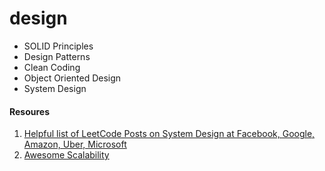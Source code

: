 # design
* SOLID Principles
* Design Patterns
* Clean Coding
* Object Oriented Design
* System Design

#### Resoures

1. [Helpful list of LeetCode Posts on System Design at Facebook, Google, Amazon, Uber, Microsoft](https://leetcode.com/discuss/interview-question/1140451/Helpful-list-of-LeetCode-Posts-on-System-Design-at-Facebook-Google-Amazon-Uber-Microsoft, "Link" )
2. [Awesome Scalability](https://github.com/binhnguyennus/awesome-scalability)



